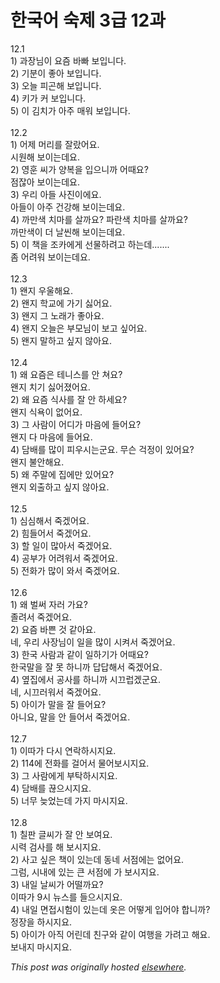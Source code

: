 # 한국어 숙제 3급 12과

<p>12.1<br>1) &#44284;&#51109;&#45784;&#51060; &#50836;&#51608; &#48148;&#48736; &#48372;&#51077;&#45768;&#45796;.<br>2) &#44592;&#48516;&#51060; &#51339;&#50500; &#48372;&#51077;&#45768;&#45796;.<br>3) &#50724;&#45720; &#54588;&#44260;&#54644; &#48372;&#51077;&#45768;&#45796;.<br>4) &#53412;&#44032; &#52964; &#48372;&#51077;&#45768;&#45796;.<br>5) &#51060; &#44608;&#52824;&#44032; &#50500;&#51452; &#47588;&#50892; &#48372;&#51077;&#45768;&#45796;.<br><br>12.2<br>1) &#50612;&#51228; &#47672;&#47532;&#47484; &#51096;&#46992;&#50612;&#50836;.<br>&#49884;&#50896;&#54644; &#48372;&#51060;&#45716;&#45936;&#50836;.<br>2) &#50689;&#54984; &#50472;&#44032; &#50577;&#48373;&#51012; &#51077;&#51004;&#45768;&#44620; &#50612;&#46412;&#50836;?<br>&#51216;&#51094;&#50500; &#48372;&#51060;&#45716;&#45936;&#50836;.<br>3) &#50864;&#47532; &#50500;&#46308; &#49324;&#51652;&#51060;&#50640;&#50836;.<br>&#50500;&#46308;&#51060; &#50500;&#51452; &#44148;&#44053;&#54644; &#48372;&#51060;&#45716;&#45936;&#50836;.<br>4) &#44620;&#47564;&#49353; &#52824;&#47560;&#47484; &#49332;&#44620;&#50836;?  &#54028;&#46976;&#49353; &#52824;&#47560;&#47484; &#49332;&#44620;&#50836;?<br>&#44620;&#47564;&#49353;&#51060; &#45908; &#45216;&#50476;&#54644; &#48372;&#51060;&#45716;&#45936;&#50836;.<br>5) &#51060; &#52293;&#51012; &#51312;&#52852;&#50640;&#44172; &#49440;&#47932;&#54616;&#47140;&#44256; &#54616;&#45716;&#45936;.......<br>&#51328; &#50612;&#47140;&#50892; &#48372;&#51060;&#45716;&#45936;&#50836;.<br><br>12.3<br>1) &#50784;&#51648; &#50864;&#50872;&#54644;&#50836;.<br>2) &#50784;&#51648; &#54617;&#44368;&#50640; &#44032;&#44592; &#49899;&#50612;&#50836;.<br>3) &#50784;&#51648; &#44536; &#45432;&#47000;&#44032; &#51339;&#50500;&#50836;.<br>4) &#50784;&#51648; &#50724;&#45720;&#51008; &#48512;&#47784;&#45784;&#51060; &#48372;&#44256; &#49910;&#50612;&#50836;.<br>5) &#50784;&#51648; &#47568;&#54616;&#44256; &#49910;&#51648; &#50506;&#50500;&#50836;.<br><br>12.4<br>1) &#50780; &#50836;&#51608;&#51008; &#53580;&#45768;&#49828;&#47484; &#50504; &#52432;&#50836;?<br>&#50784;&#51648; &#52824;&#44592; &#49899;&#50612;&#51276;&#50612;&#50836;.<br>2) &#50780; &#50836;&#51608; &#49885;&#49324;&#47484; &#51096; &#50504; &#54616;&#49464;&#50836;?<br>&#50784;&#51648; &#49885;&#50837;&#51060; &#50630;&#50612;&#50836;.<br>3) &#44536; &#49324;&#46988;&#51060; &#50612;&#46356;&#44032; &#47560;&#51020;&#50640; &#46308;&#50612;&#50836;?<br>&#50784;&#51648; &#45796; &#47560;&#51020;&#50640; &#46308;&#50612;&#50836;.<br>4) &#45812;&#48176;&#47484; &#47566;&#51060; &#54588;&#50864;&#49884;&#45716;&#44400;&#50836;.  &#47924;&#49832; &#44145;&#51221;&#51060; &#51080;&#50612;&#50836;?<br>&#50784;&#51648; &#48520;&#50504;&#54644;&#50836;.<br>5) &#50780; &#51452;&#47568;&#50640; &#51665;&#50640;&#47564; &#51080;&#50612;&#50836;?<br>&#50784;&#51648; &#50808;&#52636;&#54616;&#44256; &#49910;&#51648; &#50506;&#50500;&#50836;.<br><br>12.5<br>1) &#49900;&#49900;&#54644;&#49436; &#51453;&#44192;&#50612;&#50836;.<br>2) &#55192;&#46308;&#50612;&#49436; &#51453;&#44192;&#50612;&#50836;.<br>3) &#54624; &#51068;&#51060; &#47566;&#50500;&#49436; &#51453;&#44192;&#50612;&#50836;.<br>4) &#44277;&#48512;&#44032; &#50612;&#47140;&#50892;&#49436; &#51453;&#44192;&#50612;&#50836;.<br>5) &#51204;&#54868;&#44032; &#47566;&#51060; &#50752;&#49436; &#51453;&#44192;&#50612;&#50836;.<br><br>12.6<br>1) &#50780; &#48268;&#50024; &#51088;&#47084; &#44032;&#50836;?<br>&#51320;&#47140;&#49436; &#51453;&#44192;&#50612;&#50836;.<br>2) &#50836;&#51608; &#48148;&#49244; &#44163; &#44057;&#50500;&#50836;.<br>&#45348;, &#50864;&#47532; &#49324;&#51109;&#45784;&#51060; &#51068;&#51012; &#47566;&#51060; &#49884;&#53020;&#49436; &#51453;&#44192;&#50612;&#50836;.<br>3) &#54620;&#44397; &#49324;&#46988;&#44284; &#44057;&#51060; &#51068;&#54616;&#44592;&#44032; &#50612;&#46412;&#50836;?<br>&#54620;&#44397;&#47568;&#51012; &#51096; &#47803; &#54616;&#45768;&#44620; &#45813;&#45813;&#54644;&#49436; &#51453;&#44192;&#50612;&#50836;.<br>4) &#50694;&#51665;&#50640;&#49436; &#44277;&#49324;&#47484; &#54616;&#45768;&#44620; &#49884;&#45124;&#47101;&#44192;&#44400;&#50836;.<br>&#45348;, &#49884;&#45124;&#47084;&#50892;&#49436; &#51453;&#44192;&#50612;&#50836;.<br>5) &#50500;&#51060;&#44032; &#47568;&#51012; &#51096; &#46308;&#50612;&#50836;?<br>&#50500;&#45768;&#50836;, &#47568;&#51012; &#50504; &#46308;&#50612;&#49436; &#51453;&#44192;&#50612;&#50836;.<br><br>12.7<br>1) &#51060;&#46384;&#44032; &#45796;&#49884; &#50672;&#46973;&#54616;&#49884;&#51648;&#50836;.<br>2) 114&#50640; &#51204;&#54868;&#47484; &#44152;&#50612;&#49436; &#47932;&#50612;&#48372;&#49884;&#51648;&#50836;.<br>3) &#44536; &#49324;&#46988;&#50640;&#44172; &#48512;&#53441;&#54616;&#49884;&#51648;&#50836;.<br>4) &#45812;&#48176;&#47484; &#45130;&#51004;&#49884;&#51648;&#50836;.<br>5) &#45320;&#47924; &#45734;&#50632;&#45716;&#45936; &#44032;&#51648; &#47560;&#49884;&#51648;&#50836;.<br><br>12.8<br>1) &#52832;&#54032; &#44544;&#50472;&#44032; &#51096; &#50504; &#48372;&#50668;&#50836;.<br>&#49884;&#47141; &#44160;&#49324;&#47484; &#54644; &#48372;&#49884;&#51648;&#50836;.<br>2) &#49324;&#44256; &#49910;&#51008; &#52293;&#51060; &#51080;&#45716;&#45936; &#46041;&#45348; &#49436;&#51216;&#50640;&#45716; &#50630;&#50612;&#50836;.<br>&#44536;&#47100;, &#49884;&#45236;&#50640; &#51080;&#45716; &#53360; &#49436;&#51216;&#50640; &#44032; &#48372;&#49884;&#51648;&#50836;.<br>3) &#45236;&#51068; &#45216;&#50472;&#44032; &#50612;&#46504;&#44620;&#50836;?<br>&#51060;&#46384;&#44032; 9&#49884; &#45684;&#49828;&#47484; &#46308;&#51004;&#49884;&#51648;&#50836;.<br>4) &#45236;&#51068; &#47732;&#51217;&#49884;&#54744;&#51060; &#51080;&#45716;&#45936; &#50743;&#51008; &#50612;&#46523;&#44172; &#51077;&#50612;&#50556; &#54633;&#45768;&#44620;?<br>&#51221;&#51109;&#51012; &#54616;&#49884;&#51648;&#50836;.<br>5) &#50500;&#51060;&#44032; &#50500;&#51649; &#50612;&#47536;&#45936; &#52828;&#44396;&#50752; &#44057;&#51060; &#50668;&#54665;&#51012; &#44032;&#47140;&#44256; &#54644;&#50836;.<br>&#48372;&#45236;&#51648; &#47560;&#49884;&#51648;&#50836;.</p>


*This post was originally hosted [elsewhere](http://planspace.blogspot.com/2009/04/3-12.html).*
